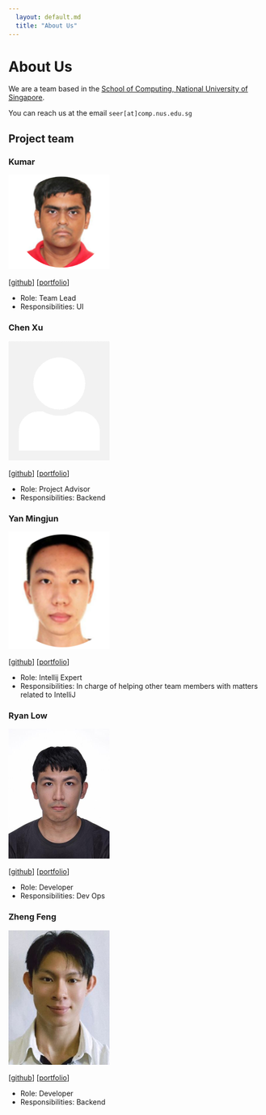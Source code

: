 ```yaml
---
  layout: default.md
  title: "About Us"
---
```


# About Us

We are a team based in the [School of Computing, National University of Singapore](http://www.comp.nus.edu.sg).

You can reach us at the email `seer[at]comp.nus.edu.sg`

## Project team

### Kumar

<img src="images/kumar2215.png" width="200px">

[[github](https://github.com/kumar2215)]
[[portfolio](team/johndoe.md)]

* Role: Team Lead
* Responsibilities: UI

### Chen Xu

<img src="images/chenxu20.png" width="200px">

[[github](http://github.com/chenxu20)]
[[portfolio](team/johndoe.md)]

* Role: Project Advisor
* Responsibilities: Backend

### Yan Mingjun

<img src="images/mjyan02.png" width="200px">

[[github](http://github.com/mjyan02)] [[portfolio](team/johndoe.md)]

* Role: Intellij Expert
* Responsibilities: In charge of helping other team members with matters related to IntelliJ

### Ryan Low

<img src="images/ryanlow64.png" width="200px">

[[github](http://github.com/ryanlow64)]
[[portfolio](team/johndoe.md)]

* Role: Developer
* Responsibilities: Dev Ops

### Zheng Feng

<img src="images/githubcsuser.png" width="200px">

[[github](http://github.com/githubcsuser)]
[[portfolio](team/johndoe.md)]

* Role: Developer
* Responsibilities: Backend

